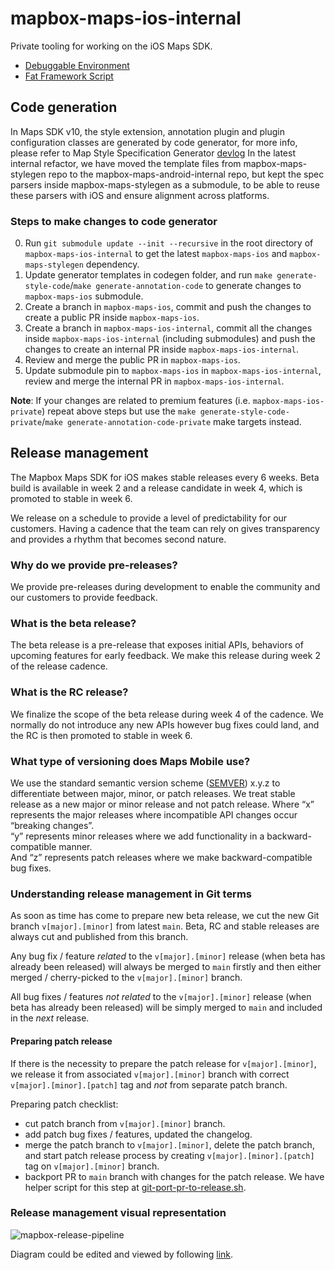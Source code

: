 # mapbox-maps-ios-internal

Private tooling for working on the iOS Maps SDK.

* [Debuggable Environment](debug-env)
* [Fat Framework Script](fat-framework)

## Code generation

In Maps SDK v10, the style extension, annotation plugin and plugin configuration classes are generated by code generator, for more info, please refer to Map Style Specification Generator [devlog](https://github.com/mapbox/hey/issues/7339)
In the latest internal refactor, we have moved the template files from mapbox-maps-stylegen repo to the mapbox-maps-android-internal repo, but kept the spec parsers inside mapbox-maps-stylegen as a submodule, to be able to reuse these parsers with iOS and ensure alignment across platforms.

### Steps to make changes to code generator
0. Run `git submodule update --init --recursive` in the root directory of `mapbox-maps-ios-internal` to get the latest `mapbox-maps-ios` and `mapbox-maps-stylegen` dependency.
1. Update generator templates in codegen folder, and run `make generate-style-code`/`make generate-annotation-code` to generate changes to `mapbox-maps-ios` submodule.
2. Create a branch in `mapbox-maps-ios`, commit and push the changes to create a public PR inside `mapbox-maps-ios`.
3. Create a branch in `mapbox-maps-ios-internal`, commit all the changes inside `mapbox-maps-ios-internal` (including submodules) and push the changes to create an internal PR inside `mapbox-maps-ios-internal`.
4. Review and merge the public PR in `mapbox-maps-ios`.
5. Update submodule pin to `mapbox-maps-ios` in `mapbox-maps-ios-internal`, review and merge the internal PR in `mapbox-maps-ios-internal`.

**Note**: If your changes are related to premium features (i.e. `mapbox-maps-ios-private`) repeat above steps but use the `make generate-style-code-private`/`make generate-annotation-code-private` make targets instead.

## Release management

The Mapbox Maps SDK for iOS makes stable releases every 6 weeks. Beta build is available in week 2 and a release candidate in week 4, which is promoted to stable in week 6.

We release on a schedule to provide a level of predictability for our customers. Having a cadence that the team can rely on gives transparency and provides a rhythm that becomes second nature.

### Why do we provide pre-releases?
We provide pre-releases during development to enable the community and our customers to provide feedback.

### What is the beta release?
The beta release is a pre-release that exposes initial APIs, behaviors of upcoming features for early feedback. We make this release during week 2 of the release cadence.

### What is the RC release?
We finalize the scope of the beta release during week 4 of the cadence. We normally do not introduce any new APIs however bug fixes could land, and the RC is then promoted to stable in week 6.

### What type of versioning does Maps Mobile use?
We use the standard semantic version scheme ([SEMVER](https://semver.org/)) x.y.z to differentiate between major, minor, or patch releases. We treat stable release as a new major or minor release and not patch release.
Where “x” represents the major releases where incompatible API changes occur “breaking changes”.  
“y” represents minor releases where we add functionality in a backward-compatible manner.  
And “z” represents patch releases where we make backward-compatible bug fixes.

### Understanding release management in Git terms
As soon as time has come to prepare new beta release, we cut the new Git branch `v[major].[minor]` from latest `main`. Beta, RC and stable releases are always cut and published from this branch.

Any bug fix / feature _related_ to the `v[major].[minor]` release (when beta has already been released) will always be merged to `main` firstly and then either merged / cherry-picked to the `v[major].[minor]` branch.

All bug fixes / features _not related_ to the `v[major].[minor]` release (when beta has already been released) will be simply merged to `main` and included in the _next_ release.

#### Preparing patch release
If there is the necessity to prepare the patch release for `v[major].[minor]`, we release it from associated `v[major].[minor]` branch with correct `v[major].[minor].[patch]` tag and _not_ from separate patch branch.

Preparing patch checklist:
- cut patch branch from `v[major].[minor]` branch.
- add patch bug fixes / features, updated the changelog.
- merge the patch branch to `v[major].[minor]`, delete the patch branch, and start patch release process by creating `v[major].[minor].[patch]` tag on `v[major].[minor]` branch.
- backport PR to `main` branch with changes for the patch release. 
  We have helper script for this step at [git-port-pr-to-release.sh](scripts/git-port-pr-to-release.sh). 

### Release management visual representation

![mapbox-release-pipeline](https://user-images.githubusercontent.com/15800566/144036106-027e6105-164e-4e91-bb40-a0d7af0fba17.jpeg)

Diagram could be edited and viewed by following [link](https://viewer.diagrams.net/?tags=%7B%7D&highlight=0000ff&edit=_blank&layers=1&nav=1#R7V1tc6M4Ev41qbr7MJTeJT5OMpm5l92tqZur2tn9ckVsYnPrmCwmM8n9%2BpNssA0NtoxBYA%2FzYRIULIO69XTr6Vbrht49vX5Kguf5z%2FE0XNwQNH29oR9uCCE%2BxfqHaXnbtGBB%2FU3LLImmWduu4Uv0vzBrRFnrSzQNV4Ub0zhepNFzsXESL5fhJC20BUkSfy%2Fe9hgvit%2F6HMxC0PBlEixg66%2FRNJ1vWhWRu%2Fa%2FhdFsnn8zFtn7PQX5zdmbrObBNP6%2B10Tvb%2BhdEsfp5ren17twYUYvH5fN5z7W%2FHX7YEm4TG0%2B8PeXP9ksYL8j%2BYti%2FO0fU%2F%2B9eJf1skrf8hcOp%2Fr9s8s4SefxLF4Gi%2Ftd6%2B3kJfkWmk6xvkjil%2BV0fYX01Tx9WmR%2FCJfT92b89eUyXoablo%2FRYpHd%2Bt8wTd8yeQcvaaybdl%2F3Uxw%2FZ%2F2s0iT%2BYzv2TLc8xss0%2ByDm637T5O2r6dZDSOUNv60bGJd5w4fX7Js3V2%2F7V5%2FDJHoK0zDJG1%2Bj9Gv%2BIvr3TWc8u9r1ZC7e9i7K%2FUAZ5QMevyST8IBgFMmUPUhmYXrgRsk3Nxq57X1FpgOfwlg%2FT%2FKmb0jCRZBG34p6HWTTY7a9b%2FvRz3GkH5qgbC4zjD2VaX02mTkq9bJ5q%2ByD%2B6pY6oszXu5LEVXsa%2FPioC%2F9y95b7ZrWyn6C4mfD%2By1YvGQj0mAm1Cp%2Fc%2BU%2BNm1WelzS0h3na9lR5cmVAPkeJoeV4LgqUSFaUyVGj%2FfVsSpRoEpPQbQE6pSGr2lRSzbSv4sXcbIT5qOWdakpWESzpb6caPkaaLn9FiZppG3U%2B%2BwPT9F0ulbI7%2FMoDb88B2uhf9cm2SievvtxsdaXub4vXJYgdAup2aPi7Ppj8BQtzJDeaVFE%2BnsJ%2BiX8fkjdzGOFrzZ6RAiQGlOZnfy%2BM7M8a5rvWVhG6tWtINlTxci6M4UHrQmwPT0YzqLR3P7tFJPZLjDlVu2o%2BcPUjfkThHi0ZLIEcoozHODMN%2B%2Br95tuekiC5WTeAeIswsf0SvFGaYESDiFHQsjhfkeQI872OSpnfgVCFBzzbNbjFmb9cXelDEIFyMyRMfef3fvZzBZorF2lM4GGE%2BWJoovFSAloapyjtoBGtmsJm%2BhoS%2BuvVi3c6bp%2BENbMH3PYvSEUId9HB3W5c83jvKx51OfN3HIhydG%2BOjaXCpjLX8PwD90CV3pDds1bsH4MA%2BtHJAOmT1Z422Xkac30%2BUA6nyKjP7drVyZazvTvPwfPK%2F3jy4d%2FDkZiRWTbkxWlVVPa%2FGtHhr72YEorb1y1YqKqYsnUlRBzkrZNFqWBtYDrmlOBui170%2FIiCLkBfoItCJkatIbIzxuTO20hP8ZALf8dzG7oe%2FMIy2kSR1OzcHr3EKaBBxnwK7cGlBvNLiyFlA%2BAhKCKhVBn1iBHtp7p2OdFEC3fPayfoQGKFNVk3wC064deTnAidwFt%2BWWOIb%2BMT%2BdqkCpzNY3hjGs4KzmyzuEMEsxgcuRA81PwEC4%2Bx6sojWIDOA9xmsZPFUiUGqWHGFdQ53nwbLp%2Fep2Z4K5nsGky1wbOi5fvTODzP0n4GGrtMbpSnDv6A9MoLDhD9%2B%2FFrRBVs%2BRWccZRCVF1%2B0d1d3931w7oSYwAAcQg%2B0MrXGDaGeh1yDhfJoc8AGRjlsjminfmEizKJRdW%2BGPjmknmNuyK%2BajzQ9N5V6osLUIotqoslew7HIPFCauMH45zkoQBg5uP2J7BxUx5eazPzUpDWqw0AJJMg9V8i0B7IjPtn4NUi2G5biGIAgQhALT2Epb4PoLgI%2FhRK5bjwQvLGX4k9p63nZtKxEEqEUaqIRJUdEaRY6MGqeYGVq7lZCJiYRILat1yZhGzVLkcTSAFRdABEKhhspQPvSXmsYbJRVVPpftzq1yQKc%2FiGHD5cOU2RVFeZgd6j2MQSIFn4oHB%2FSsXD6Zol1IxGPlALti5vT8JWQdio5VkHse%2BjzGiBBFVYoxZw7iwkoCHIb7jzF8brvnSPMABaU1rnp3prGTMlXSbQ0Ag9Vq5xksmP14cSWG5Xbrl4vElQHuzwsuNthvEH2lV1xRT18yRUbW2mCPFwRLBNXNEYCbv6JNYqAGmjHlECr0qI9hX%2BU7CrU%2FCvIZeie4YuCW0vPrsWikgnTgqha1SAJ%2BjaYhk3RtDJjtccolxTllu%2FQ%2BgYzVqoUcxeNu77dncsDr1NVRhS6f%2BZdNtu4oHGdEqH%2BdHc28wUQgYnSoGmxC3DHa%2BUXL0b4YTQssn7lEintoy8Weiok9B2Fio0jrbGhMR3GMpy5Rq19bRH5XesdIPRpcVJPUbe%2F%2BGzeo7cJwnFI26PBwAd6XLGAkC4uKNlRkT7knqb%2F%2BpfvXaMu36RyTLMJK%2BRwXa%2FsPHHUsmPI4dOpa0YsH54%2BBS7%2BZUuoIgzE9CDfulM%2FGBaeW%2B5Xq5NRC6oGTp55fkeT2JyunS2Ryp309QypT%2BwO%2FVh7YStxSg9ZmC6OQ0U5qy40Id95k1dn5y5%2Fq4x%2B8oUxRzGEdsviGNAh7H9Q4OakH4j6B0yH3CGChE%2F6hkw9iPqNR4SUZtUclRBbxWUUn6uO99ZdQiFXooqNTJvrJplIST7IX0WJsHbGetR0BKcv9gZZGjfNXCbkewHKxw%2Bt5FSJsw4y0UkWql7lN79X08RFhxxU%2FVtuEULrK5wWJiYG60RCAIZFtKCvYFiwMxxwV98jImexD2GAbpSxLedFgC76qLblKJAXoJURnP7q7uJiSDf9AqeO80ivkFRGRStMdAtrf52V0tPBh4bkpPag8MOO%2FlJ%2BoawHpZHw5R09HNeXa%2FuY5bc13WG9jOLSxrUazEuq46gjruOFGDQf59HqeP0etooxvaaJmz333a6A4IePc7XGvlY7tJlVIQvGe%2B8BjaBdPyHRAn7Fn1kSdwXTiO%2BtxjGMSNT9%2FJKmnTgpynprKuXwh8VdUo1T0tFSf20E1mLBtp%2B%2FPQjBNYUbaiaKVTvoRZsPajUA8Itaq0b%2B9ChVT26HWc5XUIAUXq3OuoLeEMU%2BCHLM4WJISlAEcm9b63nsHSFNArHLcswUCiQhV7fcpFa6zzrkxvTNU6kI73sXHI0n776v3FHFNyQ7RoEP5rB5P3Wg4qwQJxz68VptYSOOd931MVVb87m%2FZ5UqrltJ8sgtUqmhzyj46ObN1ZCU3iSLVSOsod5ao9FBgx8R0AI3lV0ZNhpMLCwN66Bg9SoVpiYab26jlYFnRM%2FPlijs68NeDxLsMBk2qe2fHt3%2FVvM%2FPTaNJ6zMNgtR8xQpE5ZGCShEGqrUr2bQ9J%2FrG8Rb%2FP5hHy5ovAMFLCMFQ1mdo7pWADX%2F6OriAlfao4cQmr3SLRyakFfEwRPtcZxSB5qfcEF94BRTlm4%2B2GN%2FP1j8ZNuKPkBlOa%2FWgGnW02HsZw973rdDzecmnkywsVNnIBq9S8SZix%2BdSQQ5saWPrMEzBosPPqaEMfUXDadxCdNzk0cXC71HKM95AkBSVlAh9U0yNZcCdVk2s5%2F82%2BCIJ0Mw98Vj7phjbNHvGZBB6PdFu3kFuka19O5qfJdWK0PdVvw2K5UH1HJkCJivMXZTPdVwhEY5njmp38aitsu2WwlC2DlTvZDEYdyjy1zflyiHt5Wcb9ncGY6Z9y838z3ayq0K3K5zV3rZwWYZCRTzjEJ%2Bil1uD4BAHjGH2Y22vlE6jtudv57Op%2B0USAi3fRfIKwCNOMsHQIlgg8e6t%2FWCKXI9Wh7uMzhwEOTq5j3nTLGUy8IinNdQaTGPOm17OGgmWERNIjfv2w16UWgyxmgQTo6JzVg0ClpUhrWdGHHr0%2BE9riU91kP4sLyn4eqqXBPkzR4D7p2dSMGdBnSlVBPOvfgRgGPXyt61VuW40mn139xL%2BRt7dFxpKkrVgKc1zYksRO%2BZaul7VXUf689foX%2BUUv4Q9hW%2FlCuCrVJDn1ENvpKC06n0wWNLih%2B1hl3YXjs0fFVRRGv7LpYMttSttwzNkbDhR0Q8vdWC%2BaUIVPS9xqvbQg54fiwg53beKrwXmx0oK0Hr3Y7g21K2RqN4tTwS0MrqMusom%2BjvZ4GPZY2fKa59pjnxtF3SVoFt1TQRueY0cQBpDuOj9T2h2Z6v0O5smQ4xkt2FtzijJIVVE%2BsLfODxSTVxGkqEyuaog%2FtdI%2BjiC9JFhhyqFqlbOg7EFEnpqt1TWkWEQiknn89PCyqpni%2B5jyR5hO5pmgS%2B71Lb%2BnH%2B8rTWQLAMAo2Z6EnI8rVdu5vgcBjNaEKcuHabSHARYxgQsYYqnQdi%2F04IbYgqC%2FgCGuKsU%2FnDG2yBO%2BhDGmBIR9zRhX7J7tYYwt0l0vYYylIge2Kvs%2BGYZKKwuq6wKGW3s1h5Y8g9FuZUFAjczi6cxi73Xy85rFFyzYigXwfmZDfS5ECzKlDGRK9U4WK4tCDs4Xrsxi4Vorj%2FYqb28z71B5zcF8Wi%2BPmiWhkk15VZjRxkFf4InaSrmrf%2BxOM%2BeUBaEycKjp3YZwSIxIBhN63eKNBQ9hX%2B%2BuXMcOsl8ZeWW2ysrCxm7kUUqbcOjbwgimxliB3Kcij1q1UIV9IAWyiPbhleKSFdM8cnXi1COqYdE9zsACzfRXziTpmBhT18HaKA7PZB8Ko6AsWJsRy4%2FI1xdlJ0SIvpcDHewo%2F3ESDTpPC6jYmGFdjLAiL4CIAydem3o4ZfyosQMne6AILpu271EfgDn%2BoW4cV%2F%2BC0qoGuTOgYhsaRn1DnT9SWp0IFve9Hsk3El24%2B7fNbMgHdtvQq%2BfnQ3YpCWcviyDRjZP46SlKwWgPsggs6WVDrgKV4jDi23pchXwXCuVaTl5oT6qQm9nusx6F2kComPD%2BhQqJmV2d5zSYjSI9SaRaqFWLb8cyteA2OiDb2shUdcSyHQ8W2NZZdEXHUU9gLnkeAi7WZhQKeYI15uOYR8v9Ya%2BcSNsxH%2Bfb7MFtT2dbWvnXKph12cOBKBim5sBro2FAsXhToreyRITCbtXKhqu6wAM3BqI2FZU5FFee9JtpDIOHsLquSJiHIbo4RkP%2FDJ6MN7N8WJkf%2FxoP1OjwQA29FPbQ3r9iJW%2BV55R2c5yGvkxiI%2Fydbhoi5%2Bd4Gpo7%2Fg8%3D).
